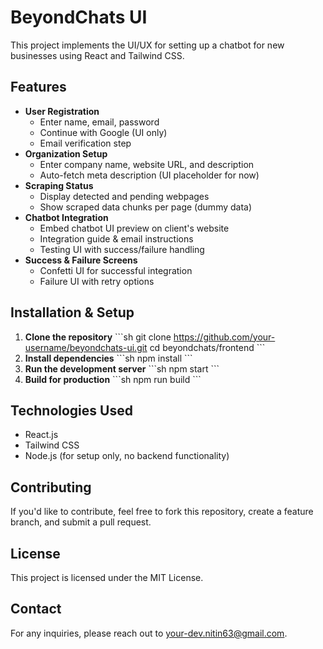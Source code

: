 # BeyondChats UI

This project implements the UI/UX for setting up a chatbot for new businesses using React and Tailwind CSS.

## Features
- **User Registration**
  - Enter name, email, password
  - Continue with Google (UI only)
  - Email verification step
- **Organization Setup**
  - Enter company name, website URL, and description
  - Auto-fetch meta description (UI placeholder for now)
- **Scraping Status**
  - Display detected and pending webpages
  - Show scraped data chunks per page (dummy data)
- **Chatbot Integration**
  - Embed chatbot UI preview on client's website
  - Integration guide & email instructions
  - Testing UI with success/failure handling
- **Success & Failure Screens**
  - Confetti UI for successful integration
  - Failure UI with retry options

## Installation & Setup
1. **Clone the repository**
   \`\`\`sh
   git clone https://github.com/your-username/beyondchats-ui.git
   cd beyondchats/frontend
   \`\`\`
2. **Install dependencies**
   \`\`\`sh
   npm install
   \`\`\`
3. **Run the development server**
   \`\`\`sh
   npm start
   \`\`\`
4. **Build for production**
   \`\`\`sh
   npm run build
   \`\`\`

## Technologies Used
- React.js
- Tailwind CSS
- Node.js (for setup only, no backend functionality)

## Contributing
If you'd like to contribute, feel free to fork this repository, create a feature branch, and submit a pull request.

## License
This project is licensed under the MIT License.

## Contact
For any inquiries, please reach out to [your-dev.nitin63@gmail.com](mailto:dev.nitin63@gmail.com).
